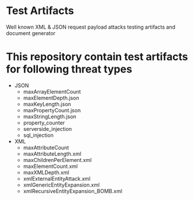 # Test Artifacts
Well known XML &amp; JSON request payload attacks testing artifacts and document generator 

# This repository contain test artifacts for following threat types

* JSON
  * maxArrayElementCount
  * maxElementDepth.json
  * maxKeyLength.json
  * maxPropertyCount.json
  * maxStringLength.json
  * property_counter
  * serverside_injection
  * sql_injection
* XML
  * maxAttributeCount
  * maxAttributeLength.xml
  * maxChildrenPerElement.xml
  * maxElementCount.xml
  * maxXMLDepth.xml
  * xmlExternalEntityAttack.xml
  * xmlGenericEntityExpansion.xml
  * xmlRecursiveEntityExpansion_BOMB.xml